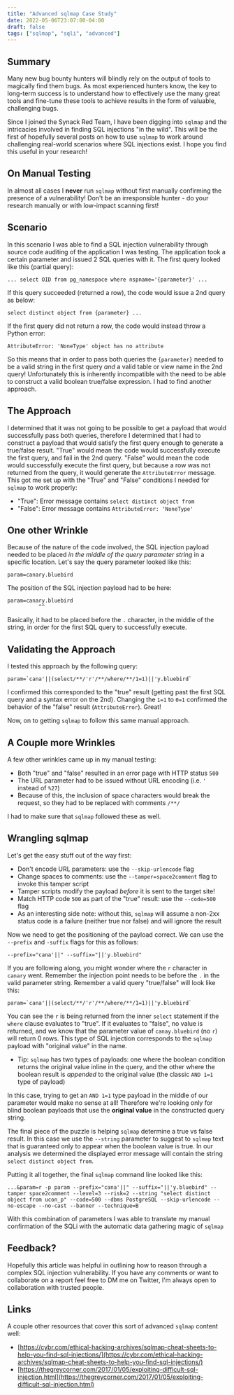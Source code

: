 ```yaml
---
title: "Advanced sqlmap Case Study"
date: 2022-05-06T23:07:00-04:00
draft: false
tags: ["sqlmap", "sqli", "advanced"]
---
```


## Summary
Many new bug bounty hunters will blindly rely on the output of tools to magically find them bugs. As most experienced hunters know, the key to long-term success is to understand how to effectively use the many great tools and fine-tune these tools to achieve results in the form of valuable, challenging bugs.

Since I joined the Synack Red Team, I have been digging into `sqlmap` and the intricacies involved in finding SQL injections "in the wild". This will be the first of hopefully several posts on how to use `sqlmap` to work around challenging real-world scenarios where SQL injections exist. I hope you find this useful in your research!

## On Manual Testing
In almost all cases I **never** run `sqlmap` without first manually confirming the presence of a vulnerability! Don't be an irresponsible hunter - do your research manually or with low-impact scanning first!

## Scenario
In this scenario I was able to find a SQL injection vulnerability through source code auditing of the application I was testing. The application took a certain parameter and issued 2 SQL queries with it. The first query looked like this (partial query):

```
... select OID from pg_namespace where nspname='{parameter}' ...
```

If this query succeeded (returned a row), the code would issue a 2nd query as below:

```
select distinct object from {parameter} ...
```

If the first query did not return a row, the code would instead throw a Python error:

```
AttributeError: 'NoneType' object has no attribute
```

So this means that in order to pass both queries the `{parameter}` needed to be a valid string in the first query _and_ a valid table or view name in the 2nd query! Unfortunately this is inherently incompatible with the need to be able to construct a valid boolean true/false expression. I had to find another approach.

## The Approach
I determined that it was not going to be possible to get a payload that would successfully pass both queries, therefore I determined that I had to construct a payload that would satisfy the first query enough to generate a true/false result. "True" would mean the code would successfully execute the first query, and fail in the 2nd query. "False" would mean the code would successfully execute the first query, but because a row was not returned from the query, it would generate the `AttributeError` message. This got me set up with the "True" and "False" conditions I needed for `sqlmap` to work properly:

 * "True": Error message contains `select distinct object from`
 * "False": Error message contains `AttributeError: 'NoneType'`

## One other Wrinkle
Because of the nature of the code involved, the SQL injection payload needed to be placed _in the middle of the query parameter string_ in a specific location. Let's say the query parameter looked like this:

```
param=canary.bluebird
```

The position of the SQL injection payload had to be here:

```
param=canary.bluebird
          ^^
```

Basically, it had to be placed before the `.` character, in the middle of the string, in order for the first SQL query to successfully execute.

## Validating the Approach
I tested this approach by the following query:

```
param=`cana'||(select/**/'r'/**/where/**/1=1)||'y.bluebird`
```

I confirmed this corresponded to the "true" result (getting past the first SQL query and a syntax error on the 2nd). Changing the `1=1` to `0=1` confirmed the behavior of the "false" result (`AttributeError`). Great!

Now, on to getting `sqlmap` to follow this same manual approach.

## A Couple more Wrinkles
A few other wrinkles came up in my manual testing:

 * Both "true" and "false" resulted in an error page with HTTP status `500`
 * The URL parameter had to be issued without URL encoding (i.e. `'` instead of `%27`)
  * Because of this, the inclusion of space characters would break the request, so they had to be replaced with comments `/**/`

I had to make sure that `sqlmap` followed these as well.

## Wrangling sqlmap
Let's get the easy stuff out of the way first:

 * Don't encode URL parameters: use the `--skip-urlencode` flag 
 * Change spaces to comments: use the `--tamper=space2comment` flag to invoke this tamper script
  * Tamper scripts modify the payload _before_ it is sent to the target site!
 * Match HTTP code `500` as part of the "true" result: use the `--code=500` flag
  * As an interesting side note: without this, `sqlmap` will assume a non-2xx status code is a failure (neither true nor false) and will ignore the result

Now we need to get the positioning of the payload correct. We can use the `--prefix` and `-suffix` flags for this as follows:

```
--prefix="cana'||" --suffix="||'y.bluebird"
```

If you are following along, you might wonder where the `r` character in `canary` went. Remember the injection point needs to be before the `.` in the valid parameter string. Remember a valid query "true/false" will look like this:

```
param=`cana'||(select/**/'r'/**/where/**/1=1)||'y.bluebird`
```

You can see the `r` is being returned from the inner `select` statement if the `where` clause evaluates to "true". If it evaluates to "false", no value is returned, and we know that the parameter value of `canay.bluebird` (no `r`) will return 0 rows. This type of SQL injection corresponds to the `sqlmap` payload with "original value" in the name.

 * Tip: `sqlmap` has two types of payloads: one where the boolean condition returns the original value inline in the query, and the other where the boolean result is _appended_ to the original value (the classic `AND 1=1` type of payload)

In this case, trying to get an `AND 1=1` type payload in the middle of our parameter would make no sense at all! Therefore we're looking only for blind boolean payloads that use the **original value** in the constructed query string.

The final piece of the puzzle is helping `sqlmap` determine a true vs false result. In this case we use the `--string` parameter to suggest to `sqlmap` text that is guaranteed only to appear when the boolean value is true. In our analysis we determined the displayed error message will contain the string `select distinct object from`.

Putting it all together, the final `sqlmap` command line looked like this:

```
...&param=r -p param --prefix="cana'||" --suffix="||'y.bluebird" --tamper space2comment --level=3 --risk=2 --string "select distinct object from ucon_p" --code=500 --dbms PostgreSQL --skip-urlencode --no-escape --no-cast --banner --technique=B
```

With this combination of parameters I was able to translate my manual confirmation of the SQLi with the automatic data gathering magic of `sqlmap`

## Feedback?
Hopefully this article was helpful in outlining how to reason through a complex SQL injection vulnerability. If you have any comments or want to collaborate on a report feel free to DM me on Twitter, I'm always open to collaboration with trusted people.

## Links
A couple other resources that cover this sort of advanced `sqlmap` content well:

 * [https://cybr.com/ethical-hacking-archives/sqlmap-cheat-sheets-to-help-you-find-sql-injections/](https://cybr.com/ethical-hacking-archives/sqlmap-cheat-sheets-to-help-you-find-sql-injections/)
 * [https://thegreycorner.com/2017/01/05/exploiting-difficult-sql-injection.html](https://thegreycorner.com/2017/01/05/exploiting-difficult-sql-injection.html)

